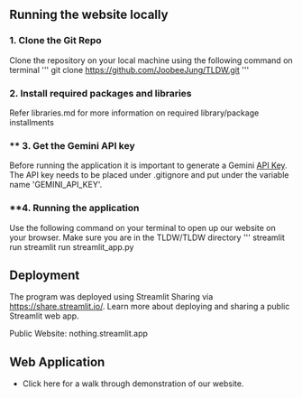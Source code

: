 ## Running the website locally

### **1. Clone the Git Repo**
Clone the repository on your local machine using the following command on terminal
'''
git clone https://github.com/JoobeeJung/TLDW.git
'''

### **2. Install required packages and libraries**
Refer libraries.md for more information on required library/package installments

### ** 3. Get the Gemini API key 
Before running the application it is important to generate a Gemini [API Key](https://aistudio.google.com/app/apikey). The API key needs to be placed under .gitignore and put under the variable name 'GEMINI_API_KEY'. 

### **4. Running the application
Use the following command on your terminal to open up our website on your browser. Make sure you are in the TLDW/TLDW directory
'''
streamlit run streamlit run streamlit_app.py 

## Deployment

The program was deployed using Streamlit Sharing via https://share.streamlit.io/. Learn more about deploying and sharing a public Streamlit web app.

Public Website: nothing.streamlit.app

## Web Application

- Click here for a walk through demonstration of our website.
